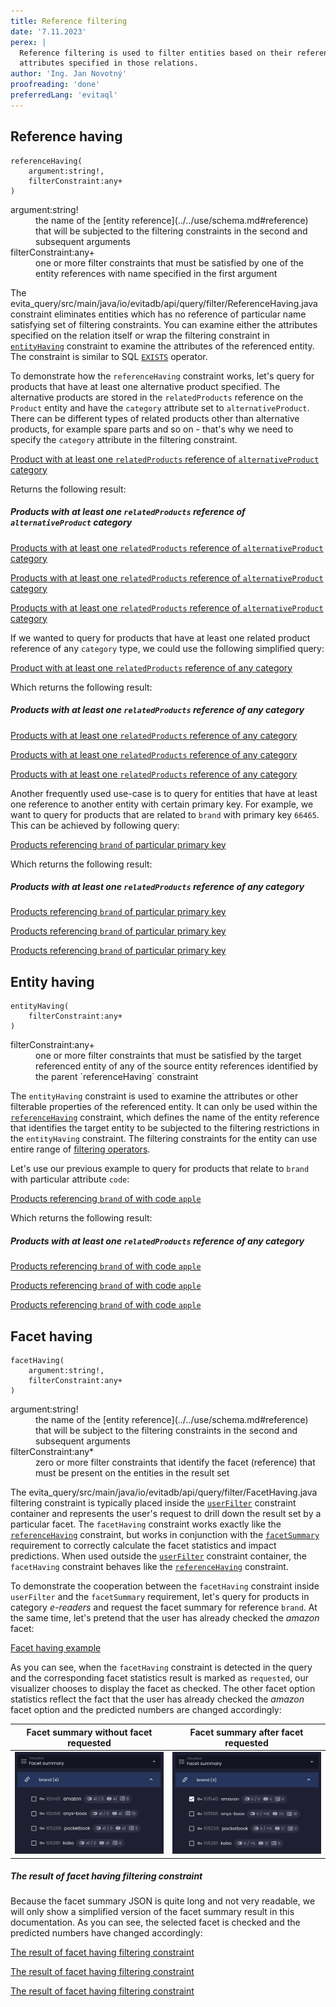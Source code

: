 ```yaml
---
title: Reference filtering
date: '7.11.2023'
perex: |
  Reference filtering is used to filter entities based on their references to other entities in the catalog or
  attributes specified in those relations.
author: 'Ing. Jan Novotný'
proofreading: 'done'
preferredLang: 'evitaql'
---
```


## Reference having

```evitaql-syntax
referenceHaving(
    argument:string!,
    filterConstraint:any+
)
```

<dl>
    <dt>argument:string!</dt>
    <dd>
        the name of the [entity reference](../../use/schema.md#reference) that will be subjected to the filtering 
        constraints in the second and subsequent arguments
    </dd>
    <dt>filterConstraint:any+</dt>
    <dd>
        one or more filter constraints that must be satisfied by one of the entity references with name specified in 
        the first argument
    </dd>
</dl>

The <SourceClass>evita_query/src/main/java/io/evitadb/api/query/filter/ReferenceHaving.java</SourceClass> constraint
eliminates entities which has no reference of particular name satisfying set of filtering constraints. You can examine
either the attributes specified on the relation itself or wrap the filtering constraint
in [`entityHaving`](#entity-having)
constraint to examine the attributes of the referenced entity. The constraint is similar to
SQL [`EXISTS`](https://www.w3schools.com/sql/sql_exists.asp) operator.

To demonstrate how the `referenceHaving` constraint works, let's query for products that have at least one alternative
product specified. The alternative products are stored in the `relatedProducts` reference on the `Product` entity and
have the `category` attribute set to `alternativeProduct`. There can be different types of related products other than
alternative products, for example spare parts and so on - that's why we need to specify the `category` attribute in
the filtering constraint.

<SourceCodeTabs requires="evita_functional_tests/src/test/resources/META-INF/documentation/evitaql-init.java" langSpecificTabOnly>

[Product with at least one `relatedProducts` reference of `alternativeProduct` category](/documentation/user/en/query/filtering/examples/references/reference-having.evitaql)
</SourceCodeTabs>

Returns the following result:

<Note type="info">

<NoteTitle toggles="true">

##### Products with at least one `relatedProducts` reference of `alternativeProduct` category

</NoteTitle>

<LanguageSpecific to="evitaql,java,csharp">

<MDInclude>[Products with at least one `relatedProducts` reference of `alternativeProduct` category](/documentation/user/en/query/filtering/examples/references/reference-having.evitaql.md)</MDInclude>

</LanguageSpecific>

<LanguageSpecific to="graphql">

<MDInclude>[Products with at least one `relatedProducts` reference of `alternativeProduct` category](/documentation/user/en/query/filtering/examples/references/reference-having.graphql.json.md)</MDInclude>

</LanguageSpecific>

<LanguageSpecific to="rest">

<MDInclude>[Products with at least one `relatedProducts` reference of `alternativeProduct` category](/documentation/user/en/query/filtering/examples/references/reference-having.rest.json.md)</MDInclude>

</LanguageSpecific>

</Note>

If we wanted to query for products that have at least one related product reference of any `category` type, we could use
the following simplified query:

<SourceCodeTabs requires="evita_functional_tests/src/test/resources/META-INF/documentation/evitaql-init.java" langSpecificTabOnly>

[Product with at least one `relatedProducts` reference of any category](/documentation/user/en/query/filtering/examples/references/reference-having-any.evitaql)
</SourceCodeTabs>

Which returns the following result:

<Note type="info">

<NoteTitle toggles="true">

##### Products with at least one `relatedProducts` reference of any category

</NoteTitle>

<LanguageSpecific to="evitaql,java,csharp">

<MDInclude>[Products with at least one `relatedProducts` reference of any category](/documentation/user/en/query/filtering/examples/references/reference-having-any.evitaql.md)</MDInclude>

</LanguageSpecific>

<LanguageSpecific to="graphql">

<MDInclude>[Products with at least one `relatedProducts` reference of any category](/documentation/user/en/query/filtering/examples/references/reference-having-any.graphql.json.md)</MDInclude>

</LanguageSpecific>

<LanguageSpecific to="rest">

<MDInclude>[Products with at least one `relatedProducts` reference of any category](/documentation/user/en/query/filtering/examples/references/reference-having-any.rest.json.md)</MDInclude>

</LanguageSpecific>

</Note>

Another frequently used use-case is to query for entities that have at least one reference to another entity with
certain primary key. For example, we want to query for products that are related to `brand` with primary key `66465`.
This can be achieved by following query:

<SourceCodeTabs requires="evita_functional_tests/src/test/resources/META-INF/documentation/evitaql-init.java" langSpecificTabOnly>

[Products referencing `brand` of particular primary key](/documentation/user/en/query/filtering/examples/references/reference-having-exact-id.evitaql)
</SourceCodeTabs>

Which returns the following result:

<Note type="info">

<NoteTitle toggles="true">

##### Products with at least one `relatedProducts` reference of any category

</NoteTitle>

<LanguageSpecific to="evitaql,java,csharp">

<MDInclude>[Products referencing `brand` of particular primary key](/documentation/user/en/query/filtering/examples/references/reference-having-exact-id.evitaql.md)</MDInclude>

</LanguageSpecific>

<LanguageSpecific to="graphql">

<MDInclude>[Products referencing `brand` of particular primary key](/documentation/user/en/query/filtering/examples/references/reference-having-exact-id.graphql.json.md)</MDInclude>

</LanguageSpecific>

<LanguageSpecific to="rest">

<MDInclude>[Products referencing `brand` of particular primary key](/documentation/user/en/query/filtering/examples/references/reference-having-exact-id.rest.json.md)</MDInclude>

</LanguageSpecific>

</Note>

## Entity having

```evitaql-syntax
entityHaving(   
    filterConstraint:any+
)
```

<dl>
    <dt>filterConstraint:any+</dt>
    <dd>
        one or more filter constraints that must be satisfied by the target referenced entity of any of the source 
        entity references identified by the parent `referenceHaving` constraint
    </dd>
</dl>

The `entityHaving` constraint is used to examine the attributes or other filterable properties of the referenced entity.
It can only be used within the [`referenceHaving`](#reference-having) constraint, which defines the name of the entity
reference that identifies the target entity to be subjected to the filtering restrictions in the `entityHaving`
constraint. The filtering constraints for the entity can use entire range
of [filtering operators](../basics.md#filter-by).

Let's use our previous example to query for products that relate to `brand` with particular attribute `code`:

<SourceCodeTabs requires="evita_functional_tests/src/test/resources/META-INF/documentation/evitaql-init.java" langSpecificTabOnly>

[Products referencing `brand` of with code `apple`](/documentation/user/en/query/filtering/examples/references/entity-having.evitaql)

</SourceCodeTabs>

Which returns the following result:

<Note type="info">

<NoteTitle toggles="true">

##### Products with at least one `relatedProducts` reference of any category

</NoteTitle>

<LanguageSpecific to="evitaql,java,csharp">

<MDInclude>[Products referencing `brand` of with code `apple`](/documentation/user/en/query/filtering/examples/references/entity-having.evitaql.md)</MDInclude>

</LanguageSpecific>

<LanguageSpecific to="graphql">

<MDInclude>[Products referencing `brand` of with code `apple`](/documentation/user/en/query/filtering/examples/references/entity-having.graphql.json.md)</MDInclude>

</LanguageSpecific>

<LanguageSpecific to="rest">

<MDInclude>[Products referencing `brand` of with code `apple`](/documentation/user/en/query/filtering/examples/references/entity-having.rest.json.md)</MDInclude>

</LanguageSpecific>

</Note>

## Facet having

```evitaql-syntax
facetHaving(
    argument:string!,
    filterConstraint:any+
)
```

<dl>
    <dt>argument:string!</dt>
    <dd>
        the name of the [entity reference](../../use/schema.md#reference) that will be subject to the filtering 
        constraints in the second and subsequent arguments
    </dd>
    <dt>filterConstraint:any*</dt>
    <dd>
        zero or more filter constraints that identify the facet (reference) that must be present on the entities in 
        the result set
    </dd>
</dl>

The <SourceClass>evita_query/src/main/java/io/evitadb/api/query/filter/FacetHaving.java</SourceClass> filtering
constraint is typically placed inside the [`userFilter`](behavioral.md#user-filter) constraint container and represents
the user's request to drill down the result set by a particular facet. The `facetHaving` constraint works exactly like
the [`referenceHaving`](#reference-having) constraint, but works in conjunction with
the [`facetSummary`](../requirements/facet.md#facet-summary) requirement to correctly calculate the facet statistics
and impact predictions. When used outside the [`userFilter`](behavioral.md#user-filter) constraint container,
the `facetHaving` constraint behaves like the [`referenceHaving`](#reference-having) constraint.

To demonstrate the cooperation between the `facetHaving` constraint inside `userFilter` and the `facetSummary`
requirement, let's query for products in category *e-readers* and request the facet summary for reference `brand`.
At the same time, let's pretend that the user has already checked the *amazon* facet:

<SourceCodeTabs requires="evita_functional_tests/src/test/resources/META-INF/documentation/evitaql-init.java" langSpecificTabOnly>

[Facet having example](/documentation/user/en/query/filtering/examples/references/facet-having.evitaql)

</SourceCodeTabs>

As you can see, when the `facetHaving` constraint is detected in the query and the corresponding facet statistics result
is marked as `requested`, our visualizer chooses to display the facet as checked. The other facet option statistics
reflect the fact that the user has already checked the *amazon* facet option and the predicted numbers are changed
accordingly:

| Facet summary without facet requested              | Facet summary after facet requested             |
|----------------------------------------------------|-------------------------------------------------|
| ![Before](assets/facet-having-before.png "Before") | ![After](assets/facet-having-after.png "After") |

<Note type="info">

<NoteTitle toggles="true">

##### The result of facet having filtering constraint

</NoteTitle>

Because the facet summary JSON is quite long and not very readable, we will only show a simplified version of the facet
summary result in this documentation. As you can see, the selected facet is checked and the predicted numbers have
changed accordingly:

<LanguageSpecific to="evitaql,java,csharp">

<MDInclude sourceVariable="extraResults.FacetSummary">[The result of facet having filtering constraint](/documentation/user/en/query/filtering/examples/references/facet-having.evitaql.string.md)</MDInclude>

</LanguageSpecific>

<LanguageSpecific to="graphql">

<MDInclude sourceVariable="data.queryProduct.extraResults.facetSummary">[The result of facet having filtering constraint](/documentation/user/en/query/filtering/examples/references/facet-having.graphql.json.md)</MDInclude>

</LanguageSpecific>

<LanguageSpecific to="rest">

<MDInclude sourceVariable="extraResults.facetSummary">[The result of facet having filtering constraint](/documentation/user/en/query/filtering/examples/references/facet-having.rest.json.md)</MDInclude>

</LanguageSpecific>

</Note>